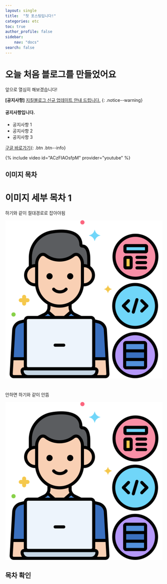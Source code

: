 ```yaml
---
layout: single
title:  "첫 포스팅입니다!"
categories: etc
toc: true
author_profile: false
sidebar:
    nav: "docs"
search: false
---
```


# 오늘 처음 블로그를 만들었어요

앞으로 열심히 해보겠습니다!


**[공지사항]** [지킬블로그 신규 업데이트 안내 드립니다.](https://mmistakes.github.io/minimal-mistakes/docs/quick-start-guide/)
{: .notice--warning}


<div class="notice--success">
<h4>공지사항입니다.</h4>
<ul> 
  <li>공지사항 1</li>
  <li>공지사항 2</li>
  <li>공지사항 3</li>
</ul>
</div> 

[구글 바로가기](https://google.com){: .btn .btn--info}


{% include video id="ACzFIAOsfpM" provider="youtube" %}


## 이미지 목차

# 이미지 세부 목차 1

하기와 같이 절대경로로 잡아야됨

![free-icon-developer-4661320](/images/2022-12-29-first/free-icon-developer-4661320.png)

# 

안하면 하기와 같이 안뜸

![free-icon-developer-4661320](../images/2022-12-29-first/free-icon-developer-4661320.png)


## 목차 확인
